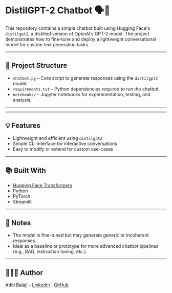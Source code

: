 # DistilGPT-2 Chatbot 🗣️🤖

This repository contains a simple chatbot built using Hugging Face's `distilgpt2`, a distilled version of OpenAI’s GPT-2 model. The project demonstrates how to fine-tune and deploy a lightweight conversational model for custom text generation tasks.

---

## 📂 Project Structure

- `chatbot.py` – Core script to generate responses using the `distilgpt2` model.
- `requirements.txt` – Python dependencies required to run the chatbot.
- `notebooks/` – Jupyter notebooks for experimentation, testing, and analysis.

---


---

## 💡 Features

- Lightweight and efficient using `distilgpt2`
- Simple CLI interface for interactive conversations
- Easy to modify or extend for custom use-cases

---

## 📚 Built With

- [Hugging Face Transformers](https://huggingface.co/transformers/)
- Python
- PyTorch
- Streamlit

---

## 📌 Notes

- The model is fine-tuned but may generate generic or incoherent responses.
- Ideal as a baseline or prototype for more advanced chatbot pipelines (e.g., RAG, instruction tuning, etc.).

---

## 👩🏻‍💻 Author

Aditi Balaji – [LinkedIn](https://www.linkedin.com/in/aditibalaji) | [GitHub](https://github.com/Aditi-balaji-13)


